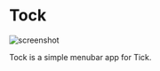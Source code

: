 # Tock

![screenshot](https://cloud.githubusercontent.com/assets/1442307/7564589/8e11ba14-f82b-11e4-951c-140a53661e0f.png)

Tock is a simple menubar app for Tick.

